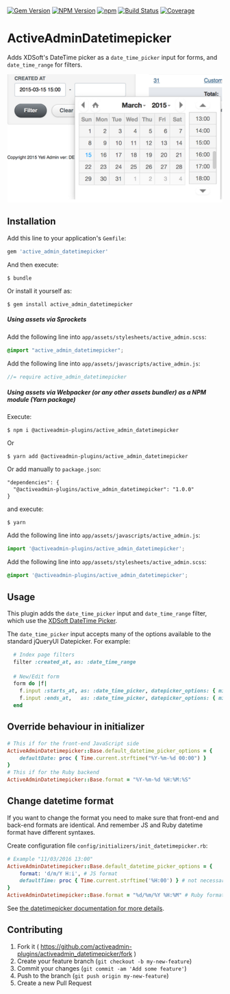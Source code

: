 [![Gem Version](https://badge.fury.io/rb/active_admin_datetimepicker.svg)](http://badge.fury.io/rb/active_admin_datetimepicker)
[![NPM Version](https://badge.fury.io/js/@activeadmin-plugins%2Factive_admin_datetimepicker.svg)](https://badge.fury.io/js/@activeadmin-plugins%2Factive_admin_datetimepicker)
[![npm](https://img.shields.io/npm/dm/active_admin_datetimepicker.svg)](https://www.npmjs.com/package/@activeadmin-plugins/active_admin_datetimepicker)
[![Build Status](https://img.shields.io/travis/activeadmin-plugins/active_admin_datetimepicker.svg)](https://travis-ci.org/activeadmin-plugins/active_admin_datetimepicker)
[![Coverage](https://coveralls.io/repos/activeadmin-plugins/active_admin_datetimepicker/badge.svg?branch=master)](https://coveralls.io/r/activeadmin-plugins/active_admin_datetimepicker)

# ActiveAdminDatetimepicker

Adds XDSoft's DateTime picker as a `date_time_picker` input for forms, and `date_time_range` for filters.

![ActiveAdminDatetimepicker](https://raw.githubusercontent.com/ActiveAdminPlugins/activeadmin_datetimepicker/master/screen/screen.png "ActiveAdminDatetimepicker")

## Installation

Add this line to your application's `Gemfile`:

```ruby
gem 'active_admin_datetimepicker'
```

And then execute:

    $ bundle

Or install it yourself as:

    $ gem install active_admin_datetimepicker

##### Using assets via Sprockets
Add the following line into `app/assets/stylesheets/active_admin.scss`:

```css
@import "active_admin_datetimepicker";
```

Add the following line into `app/assets/javascripts/active_admin.js`:

```javascript
//= require active_admin_datetimepicker
```

##### Using assets via Webpacker (or any other assets bundler) as a NPM module (Yarn package)

Execute:

    $ npm i @activeadmin-plugins/active_admin_datetimepicker

Or

    $ yarn add @activeadmin-plugins/active_admin_datetimepicker

Or add manually to `package.json`:

```
"dependencies": {
  "@activeadmin-plugins/active_admin_datetimepicker": "1.0.0"
}
```
and execute:

    $ yarn

Add the following line into `app/assets/javascripts/active_admin.js`:

```javascript
import '@activeadmin-plugins/active_admin_datetimepicker';
```

Add the following line into `app/assets/stylesheets/active_admin.scss`:

```css
@import '@activeadmin-plugins/active_admin_datetimepicker';
```

## Usage

This plugin adds the `date_time_picker` input and `date_time_range` filter, which use the [XDSoft DateTime Picker](https://github.com/xdan/datetimepicker/).

The `date_time_picker` input accepts many of the options available to the standard jQueryUI Datepicker. For example:

```ruby
  # Index page filters
  filter :created_at, as: :date_time_range

  # New/Edit form
  form do |f|
    f.input :starts_at, as: :date_time_picker, datepicker_options: { min_date: "2013-10-8",        max_date: "+3D" }
    f.input :ends_at,   as: :date_time_picker, datepicker_options: { min_date: 3.days.ago.to_date, max_date: "+1W +5D" }
  end
```

## Override behaviour in initializer

```ruby
# This if for the front-end JavaScript side
ActiveAdminDatetimepicker::Base.default_datetime_picker_options = {
    defaultDate: proc { Time.current.strftime("%Y-%m-%d 00:00") }
}
# This if for the Ruby backend
ActiveAdminDatetimepicker::Base.format = "%Y-%m-%d %H:%M:%S"
```

## Change datetime format

If you want to change the format you need to make sure that front-end and back-end formats are identical.
And remember JS and Ruby datetime format have different syntaxes.

Create configuration file `config/initializers/init_datetimepicker.rb`:

```ruby
# Example "11/03/2016 13:00"
ActiveAdminDatetimepicker::Base.default_datetime_picker_options = {
    format: 'd/m/Y H:i', # JS format
    defaultTime: proc { Time.current.strftime('%H:00') } # not necessary
}
ActiveAdminDatetimepicker::Base.format = "%d/%m/%Y %H:%M" # Ruby format
```

See [the datetimepicker documentation for more details](http://xdsoft.net/jqplugins/datetimepicker/).


## Contributing

1. Fork it ( https://github.com/activeadmin-plugins/activeadmin_datetimepicker/fork )
2. Create your feature branch (`git checkout -b my-new-feature`)
3. Commit your changes (`git commit -am 'Add some feature'`)
4. Push to the branch (`git push origin my-new-feature`)
5. Create a new Pull Request
